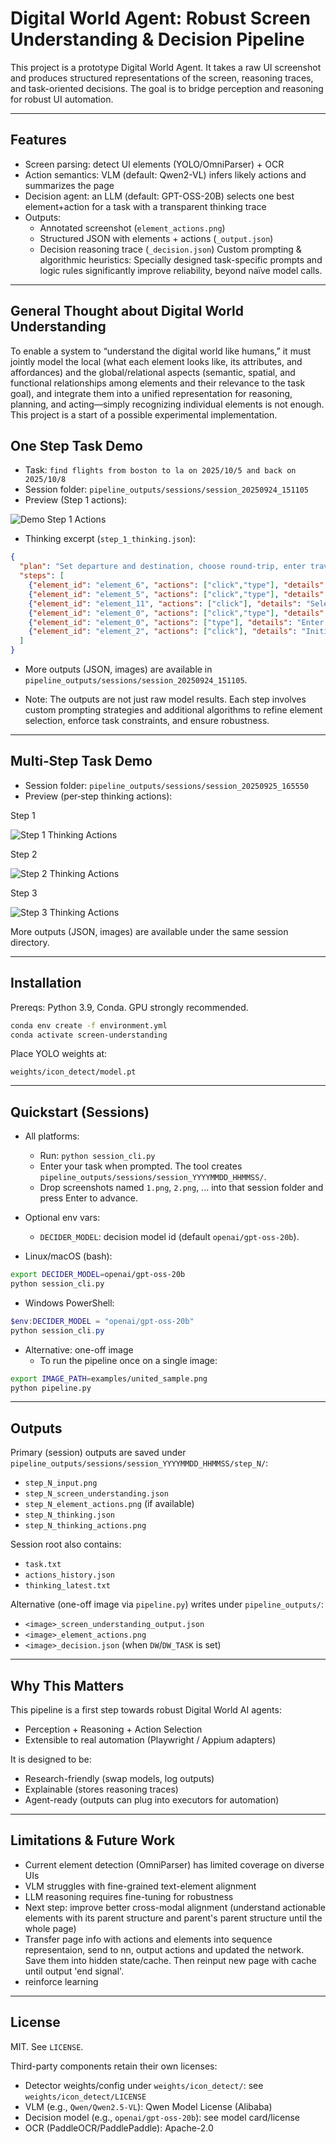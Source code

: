 # Digital World Agent: Robust Screen Understanding & Decision Pipeline

This project is a prototype Digital World Agent. It takes a raw UI screenshot and produces structured representations of the screen, reasoning traces, and task-oriented decisions. The goal is to bridge perception and reasoning for robust UI automation.

---

## Features
- Screen parsing: detect UI elements (YOLO/OmniParser) + OCR
- Action semantics: VLM (default: Qwen2-VL) infers likely actions and summarizes the page
- Decision agent: an LLM (default: GPT-OSS-20B) selects one best element+action for a task with a transparent thinking trace
- Outputs:
  - Annotated screenshot (`element_actions.png`)
  - Structured JSON with elements + actions (`_output.json`)
  - Decision reasoning trace (`_decision.json`)
Custom prompting & algorithmic heuristics: Specially designed task-specific prompts and logic rules significantly improve reliability, beyond naïve model calls.
---

## General Thought about Digital World Understanding

To enable a system to “understand the digital world like humans,” it must jointly model the local (what each element looks like, its attributes, and affordances) and the global/relational aspects (semantic, spatial, and functional relationships among elements and their relevance to the task goal), and integrate them into a unified representation for reasoning, planning, and acting—simply recognizing individual elements is not enough. This project is a start of a possible experimental implementation. 

## One Step Task Demo

- Task: `find flights from boston to la on 2025/10/5 and back on 2025/10/8`
- Session folder: `pipeline_outputs/sessions/session_20250924_151105`
- Preview (Step 1 actions):

![Demo Step 1 Actions](pipeline_outputs/sessions/session_20250924_151105/step_1/step_1_thinking_actions.png)

- Thinking excerpt (`step_1_thinking.json`):

```json
{
  "plan": "Set departure and destination, choose round-trip, enter travel dates, and search for flights.",
  "steps": [
    {"element_id": "element_6", "actions": ["click","type"], "details": "Enter departure location as Boston"},
    {"element_id": "element_5", "actions": ["click","type"], "details": "Enter destination as Los Angeles"},
    {"element_id": "element_11", "actions": ["click"], "details": "Select round-trip travel option"},
    {"element_id": "element_0", "actions": ["click","type"], "details": "Open dates picker and enter departure date 2025/10/5"},
    {"element_id": "element_0", "actions": ["type"], "details": "Enter return date 2025/10/8"},
    {"element_id": "element_2", "actions": ["click"], "details": "Initiate flight search"}
  ]
}
```

- More outputs (JSON, images) are available in `pipeline_outputs/sessions/session_20250924_151105`.

- Note: The outputs are not just raw model results. Each step involves custom prompting strategies and additional algorithms to refine element selection, enforce task constraints, and ensure robustness.
---

## Multi‑Step Task Demo

- Session folder: `pipeline_outputs/sessions/session_20250925_165550`
- Preview (per‑step thinking actions):

Step 1

![Step 1 Thinking Actions](pipeline_outputs/sessions/session_20250925_165550/step_1/step_1_thinking_actions.png)

Step 2

![Step 2 Thinking Actions](pipeline_outputs/sessions/session_20250925_165550/step_2/step_2_thinking_actions.png)

Step 3

![Step 3 Thinking Actions](pipeline_outputs/sessions/session_20250925_165550/step_3/step_3_thinking_actions.png)

More outputs (JSON, images) are available under the same session directory.

---

## Installation
Prereqs: Python 3.9, Conda. GPU strongly recommended.

```bash
conda env create -f environment.yml
conda activate screen-understanding
```

Place YOLO weights at:
```
weights/icon_detect/model.pt
```

---

## Quickstart (Sessions)

- All platforms:
  - Run: `python session_cli.py`
  - Enter your task when prompted. The tool creates `pipeline_outputs/sessions/session_YYYYMMDD_HHMMSS/`.
  - Drop screenshots named `1.png`, `2.png`, ... into that session folder and press Enter to advance.

- Optional env vars:
  - `DECIDER_MODEL`: decision model id (default `openai/gpt-oss-20b`).

- Linux/macOS (bash):
```bash
export DECIDER_MODEL=openai/gpt-oss-20b
python session_cli.py
```

- Windows PowerShell:
```powershell
$env:DECIDER_MODEL = "openai/gpt-oss-20b"
python session_cli.py
```

- Alternative: one-off image
  - To run the pipeline once on a single image:
```bash
export IMAGE_PATH=examples/united_sample.png
python pipeline.py
```

---

## Outputs
Primary (session) outputs are saved under `pipeline_outputs/sessions/session_YYYYMMDD_HHMMSS/step_N/`:
- `step_N_input.png`
- `step_N_screen_understanding.json`
- `step_N_element_actions.png` (if available)
- `step_N_thinking.json`
- `step_N_thinking_actions.png`

Session root also contains:
- `task.txt`
- `actions_history.json`
- `thinking_latest.txt`

Alternative (one-off image via `pipeline.py`) writes under `pipeline_outputs/`:
- `<image>_screen_understanding_output.json`
- `<image>_element_actions.png`
- `<image>_decision.json` (when `DW`/`DW_TASK` is set)

---

## Why This Matters
This pipeline is a first step towards robust Digital World AI agents:
- Perception + Reasoning + Action Selection
- Extensible to real automation (Playwright / Appium adapters)

It is designed to be:
- Research-friendly (swap models, log outputs)
- Explainable (stores reasoning traces)
- Agent-ready (outputs can plug into executors for automation)

---

## Limitations & Future Work
- Current element detection (OmniParser) has limited coverage on diverse UIs
- VLM struggles with fine-grained text-element alignment
- LLM reasoning requires fine-tuning for robustness
- Next step: improve better cross-modal alignment (understand actionable elements with its parent structure and parent's parent structure until the whole page)
- Transfer page info with actions and elements into sequence representaion, send to nn, output actions and updated the network. Save them into hidden state/cache. Then reinput new page with cache until output 'end signal'.
- reinforce learning 

---

## License
MIT. See `LICENSE`.

Third-party components retain their own licenses:
- Detector weights/config under `weights/icon_detect/`: see `weights/icon_detect/LICENSE`
- VLM (e.g., `Qwen/Qwen2.5-VL`): Qwen Model License (Alibaba)
- Decision model (e.g., `openai/gpt-oss-20b`): see model card/license
- OCR (PaddleOCR/PaddlePaddle): Apache-2.0
